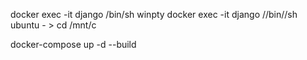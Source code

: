 docker exec -it django /bin/sh
winpty docker exec -it django //bin//sh
ubuntu - > cd /mnt/c

docker-compose up -d --build